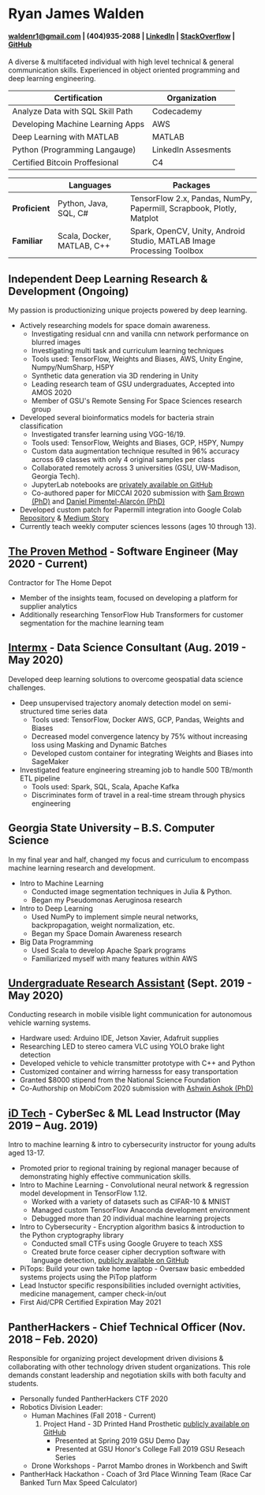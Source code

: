 # Ryan James Walden
#### [waldenr1@gmail.com](mailto:waldenr1@gmail.com) | (404)935-2088 | [LinkedIn](https://www.linkedin.com/in/ryan-walden-28771a8b/) | [StackOverflow](https://stackoverflow.com/users/10521726/ryan-walden) | [GitHub](https://github.com/rjdoubleu)

A diverse & multifaceted individual with high level technical & general communication skills. Experienced in object oriented programming and deep learning engineering.

| Certification | Organization |
|---|---|
| Analyze Data with SQL Skill Path | Codecademy |
| Developing Machine Learning Apps | AWS|
| Deep Learning with MATLAB 	   | MATLAB |
| Python (Programming Langauge)	   | LinkedIn Assesments|
| Certified Bitcoin Proffesional   | C4 |


|   |  Languages | Packages  | 
|---|---|---|
|**Proficient**| Python, Java, SQL, C# | TensorFlow 2.x, Pandas, NumPy, Papermill, Scrapbook, Plotly, Matplot |
| **Familiar** | Scala, Docker, MATLAB, C++  | Spark, OpenCV, Unity, Android Studio, MATLAB Image Processing Toolbox  | 

## Independent Deep Learning Research & Development (Ongoing)
My passion is productionizing unique projects powered by deep learning.
+ Actively researching models for space domain awareness. 
	- Investigating residual cnn and vanilla cnn network performance on blurred images
	- Investigating multi task and curriculum learning techniques
	- Tools used: TensorFlow, Weights and Biases, AWS, Unity Engine, Numpy/NumSharp, H5PY
	- Synthetic data generation via 3D rendering in Unity
	- Leading research team of GSU undergraduates, Accepted into AMOS 2020
	- Member of GSU's Remote Sensing For Space Sciences research group
+ Developed several bioinformatics models for bacteria strain classification
	- Investigated transfer learning using VGG-16/19.
	- Tools used: TensorFlow, Weights and Biases, GCP, H5PY, Numpy
	- Custom data augmentation technique resulted in 96% accuracy across 69 classes with only 4 original samples per class
	- Collaborated remotely across 3 universities (GSU, UW-Madison, Georgia Tech).
	- JupyterLab notebooks are [privately available on GitHub](https://github.com/rjdoubleu/Pseudomonas-Aeruginosa-Colony-Classification)
	- Co-authored paper for MICCAI 2020 submission with [Sam Brown (PhD)](https://biosciences.gatech.edu/people/sam-brown) and [Daniel Pimentel-Alarcón (PhD)](https://danielpimentel.github.io/)
+ Developed custom patch for Papermill integration into Google Colab [Repository](https://github.com/rjdoubleu/Colab-Papermill-Patch) & [Medium Story](https://medium.com/@ryanwalden/how-to-use-papermill-in-google-colab-9f83df1dcb70)
+ Currently teach weekly computer sciences lessons (ages 10 through 13).

## [The Proven Method](https://www.provenmethod.com/) - Software Engineer (May 2020 - Current)
Contractor for The Home Depot
+ Member of the insights team, focused on developing a platform for supplier analytics 
+ Additionally researching TensorFlow Hub Transformers for customer segmentation for the machine learning team
	
## [Intermx](http://www.intermx.com/) - Data Science Consultant (Aug. 2019 - May 2020)
Developed deep learning solutions to overcome geospatial data science challenges.
+ Deep unsupervised trajectory anomaly detection model on semi-structured time series data
	- Tools used: TensorFlow, Docker AWS, GCP, Pandas, Weights and Biases
	- Decreased model convergence latency by 75% without increasing loss using Masking and Dynamic Batches
	- Developed custom container for integrating Weights and Biases into SageMaker
+ Investigated feature engineering streaming job to handle 500 TB/month ETL pipeline
	- Tools used: Spark, SQL, Scala, Apache Kafka
	- Discriminates form of travel in a real-time stream through physics engineering

## Georgia State University – B.S. Computer Science
In my final year and half, changed my focus and curriculum to encompass machine learning research and development.
+ Intro to Machine Learning
	- Conducted image segmentation techniques in Julia & Python.
	- Began my Pseudomonas Aeruginosa research 
+ Intro to Deep Learning
	- Used NumPy to implement simple neural networks, backpropagation, weight normalization, etc.
	- Began my Space Domain Awareness research
+ Big Data Programming
	- Used Scala to develop Apache Spark programs
	- Familiarized myself with many features within AWS

## [Undergraduate Research Assistant](https://sites.google.com/view/highspeedmobilevlc/home) (Sept. 2019 - May 2020)
Conducting research in mobile visible light communication for autonomous vehicle warning systems.
+   Hardware used: Arduino IDE, Jetson Xavier, Adafruit supplies
+   Researching LED to stereo camera VLC using YOLO brake light detection
+   Developed vehicle to vehicle transmitter prototype with C++ and Python
+   Customized container and wirring harnesss for easy transportation
+   Granted $8000 stipend from the National Science Foundation
+   Co-Authorship on MobiCom 2020 submission with [Ashwin Ashok (PhD)](https://cas.gsu.edu/profile/ashwin-ashok/)


## [iD Tech](https://www.idtech.com/) - CyberSec & ML Lead Instructor  (May 2019 – Aug. 2019)
Intro to machine learning & intro to cybersecurity instructor for young adults aged 13-17. 
+   Promoted prior to regional training by regional manager because of demonstrating highly effective communication skills.
+   Intro to Machine Learning - Convolutional neural network & regression model development in TensorFlow 1.12. 
	- Worked with a variety of datasets such as CIFAR-10 & MNIST
	- Managed custom TensorFlow Anaconda development environment 
	- Debugged more than 20 individual machine learning projects
+   Intro to Cybersecurity - Encryption algorithm basics & introduction to the Python cryptography library 
	- Conducted small CTFs using Google Gruyere to teach XSS
	- Created brute force ceaser cipher decryption software with language detection, [publicly available on GitHub](https://github.com/rjdoubleu/Caesar-Cipher-Brute-Force)
+   PiTops: Build your own take home laptop  - Oversaw basic embedded systems projects using the PiTop platform
+   Lead Instuctor specific responsibilities included overnight activities, medicine management, camper check-in/out
+   First Aid/CPR Certified Expiration May 2021

## PantherHackers - Chief Technical Officer  (Nov. 2018 – Feb. 2020)
Responsible for organizing project development driven divisions & collaborating with other technology driven student organizations. This role demands constant leadership and negotiation skills with both faculty and students.
+   Personally funded PantherHackers CTF 2020
+   Robotics Division Leader:
	- Human Machines (Fall 2018 - Current)
		1. Project Hand - 3D Printed Hand Prosthetic [publicly available on GitHub](https://github.com/rjdoubleu/Human-Machines)
			+ Presented at Spring 2019 GSU Demo Day
			+ Presented at GSU Honor's College Fall 2019 GSU Reseach Series
	- Drone Workshops - Parrot Mambo drones in Workbench and Swift
+   PantherHack Hackathon - Coach of 3rd Place Winning Team (Race Car Banked Turn Max Speed Calculator)
